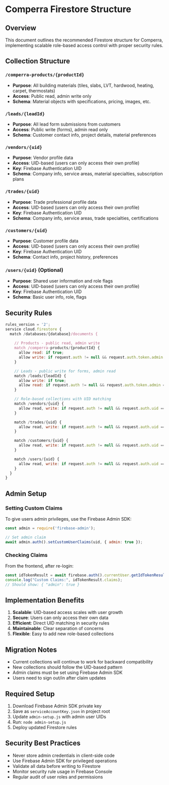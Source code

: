 # Comperra Firestore Structure

## Overview
This document outlines the recommended Firestore structure for Comperra, implementing scalable role-based access control with proper security rules.

## Collection Structure

### `/comperra-products/{productId}`
- **Purpose**: All building materials (tiles, slabs, LVT, hardwood, heating, carpet, thermostats)
- **Access**: Public read, admin write only
- **Schema**: Material objects with specifications, pricing, images, etc.

### `/leads/{leadId}`
- **Purpose**: All lead form submissions from customers
- **Access**: Public write (forms), admin read only
- **Schema**: Customer contact info, project details, material preferences

### `/vendors/{uid}`
- **Purpose**: Vendor profile data
- **Access**: UID-based (users can only access their own profile)
- **Key**: Firebase Authentication UID
- **Schema**: Company info, service areas, material specialties, subscription plans

### `/trades/{uid}`
- **Purpose**: Trade professional profile data
- **Access**: UID-based (users can only access their own profile)
- **Key**: Firebase Authentication UID
- **Schema**: Company info, service areas, trade specialties, certifications

### `/customers/{uid}`
- **Purpose**: Customer profile data
- **Access**: UID-based (users can only access their own profile)
- **Key**: Firebase Authentication UID
- **Schema**: Contact info, project history, preferences

### `/users/{uid}` (Optional)
- **Purpose**: Shared user information and role flags
- **Access**: UID-based (users can only access their own profile)
- **Key**: Firebase Authentication UID
- **Schema**: Basic user info, role, flags

## Security Rules

```javascript
rules_version = '2';
service cloud.firestore {
  match /databases/{database}/documents {
    
    // Products - public read, admin write
    match /comperra-products/{productId} {
      allow read: if true;
      allow write: if request.auth != null && request.auth.token.admin == true;
    }

    // Leads - public write for forms, admin read
    match /leads/{leadId} {
      allow write: if true;
      allow read: if request.auth != null && request.auth.token.admin == true;
    }

    // Role-based collections with UID matching
    match /vendors/{uid} {
      allow read, write: if request.auth != null && request.auth.uid == uid;
    }

    match /trades/{uid} {
      allow read, write: if request.auth != null && request.auth.uid == uid;
    }

    match /customers/{uid} {
      allow read, write: if request.auth != null && request.auth.uid == uid;
    }

    match /users/{uid} {
      allow read, write: if request.auth != null && request.auth.uid == uid;
    }
  }
}
```

## Admin Setup

### Setting Custom Claims
To give users admin privileges, use the Firebase Admin SDK:

```javascript
const admin = require('firebase-admin');

// Set admin claim
await admin.auth().setCustomUserClaims(uid, { admin: true });
```

### Checking Claims
From the frontend, after re-login:

```javascript
const idTokenResult = await firebase.auth().currentUser.getIdTokenResult();
console.log("Custom Claims:", idTokenResult.claims);
// Should show: { "admin": true }
```

## Implementation Benefits

1. **Scalable**: UID-based access scales with user growth
2. **Secure**: Users can only access their own data
3. **Efficient**: Direct UID matching in security rules
4. **Maintainable**: Clear separation of concerns
5. **Flexible**: Easy to add new role-based collections

## Migration Notes

- Current collections will continue to work for backward compatibility
- New collections should follow the UID-based pattern
- Admin claims must be set using Firebase Admin SDK
- Users need to sign out/in after claim updates

## Required Setup

1. Download Firebase Admin SDK private key
2. Save as `serviceAccountKey.json` in project root
3. Update `admin-setup.js` with admin user UIDs
4. Run: `node admin-setup.js`
5. Deploy updated Firestore rules

## Security Best Practices

- Never store admin credentials in client-side code
- Use Firebase Admin SDK for privileged operations
- Validate all data before writing to Firestore
- Monitor security rule usage in Firebase Console
- Regular audit of user roles and permissions
